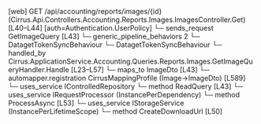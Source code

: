 [web] GET /api/accounting/reports/images/{id}  (Cirrus.Api.Controllers.Accounting.Reports.Images.ImagesController.Get)  [L40–L44] [auth=Authentication.UserPolicy]
  └─ sends_request GetImageQuery [L43]
    └─ generic_pipeline_behaviors 2
      └─ DatagetTokenSyncBehaviour
      └─ DatagetTokenSyncBehaviour
    └─ handled_by Cirrus.ApplicationService.Accounting.Queries.Reports.Images.GetImageQueryHandler.Handle [L23–L57]
      └─ maps_to ImageDto [L43]
        └─ automapper.registration CirrusMappingProfile (Image->ImageDto) [L589]
      └─ uses_service IControlledRepository<Image>
        └─ method ReadQuery [L43]
      └─ uses_service IRequestProcessor (InstancePerDependency)
        └─ method ProcessAsync [L53]
      └─ uses_service IStorageService (InstancePerLifetimeScope)
        └─ method CreateDownloadUrl [L50]

